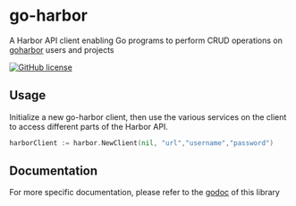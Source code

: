 # go-harbor

A Harbor API client enabling Go programs to perform CRUD operations on [goharbor](https://github.com/goharbor/) users and projects

[![GitHub license](https://img.shields.io/github/license/elenz97/go-harbor.svg)](https://github.com/elenz97/go-harbor/blob/master/LICENSE)

## Usage

Initialize a new go-harbor client, then use the various services on the client to
access different parts of the Harbor API.

```go
harborClient := harbor.NewClient(nil, "url","username","password")
```

## Documentation
For more specific documentation, please refer to the [godoc](https://godoc.org/github.com/elenz97/go-harbor) of this library
